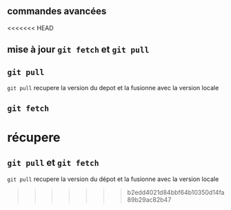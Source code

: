 ## commandes avancées

<<<<<<< HEAD
## mise à jour `git fetch` et `git pull`

## `git pull`
`git pull` recupere la version du depot et la fusionne avec la version locale

## `git fetch`
récupere 
=======
## `git pull` et `git fetch`

`git pull` recupere la version du dépot et la fusionne avec la version locale
>>>>>>> b2edd4021d84bbf64b10350d14fa89b29ac82b47
